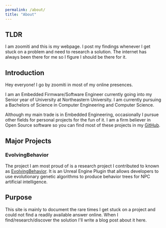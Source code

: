 ```yaml
---
permalink: /about/
title: "About"
---
```


## TLDR
I am zoomiti and this is my webpage. I post my findings whenever I get stuck on
a problem and need to research a solution. The internet has always been there
for me so I figure I should be there for it.

## Introduction
Hey everyone! I go by zoomiti in most of my online presences.

I am an Embedded Firmware/Software Engineer currently going into my Senior year
of University at Northeastern University. I am currently pursuing a Bachelors
of Science in Computer Engineering and Computer Science.

Although my main trade is in Embedded Engineering, occasionally I pursue other
fields for personal projects for the fun of it. I am a firm believer in Open
Source software so you can find most of these projects in my
[GitHub](https://github.com/zoomiti).

## Major Projects

### EvolvingBehavior
The project I am most proud of is a research project I contributed to known as
[EvolvingBehavior](https://gitlab.com/NPC-Dev/evolvingbehavior). It is an
Unreal Engine Plugin that allows developers to use evolutionary genetic algorithms
to produce behavior trees for NPC artificial intelligence.

## Purpose
This site is mainly to document the rare times I get stuck on a project and could
not find a readily available answer online. When I find/research/discover the
solution I'll write a blog post about it here.
